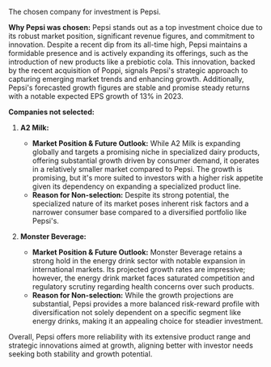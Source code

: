 The chosen company for investment is Pepsi.

**Why Pepsi was chosen:**
Pepsi stands out as a top investment choice due to its robust market position, significant revenue figures, and commitment to innovation. Despite a recent dip from its all-time high, Pepsi maintains a formidable presence and is actively expanding its offerings, such as the introduction of new products like a prebiotic cola. This innovation, backed by the recent acquisition of Poppi, signals Pepsi's strategic approach to capturing emerging market trends and enhancing growth. Additionally, Pepsi's forecasted growth figures are stable and promise steady returns with a notable expected EPS growth of 13% in 2023.

**Companies not selected:**

1. **A2 Milk:**
   - **Market Position & Future Outlook:** While A2 Milk is expanding globally and targets a promising niche in specialized dairy products, offering substantial growth driven by consumer demand, it operates in a relatively smaller market compared to Pepsi. The growth is promising, but it's more suited to investors with a higher risk appetite given its dependency on expanding a specialized product line.
   - **Reason for Non-selection:** Despite its strong potential, the specialized nature of its market poses inherent risk factors and a narrower consumer base compared to a diversified portfolio like Pepsi's.

2. **Monster Beverage:**
   - **Market Position & Future Outlook:** Monster Beverage retains a strong hold in the energy drink sector with notable expansion in international markets. Its projected growth rates are impressive; however, the energy drink market faces saturated competition and regulatory scrutiny regarding health concerns over such products.
   - **Reason for Non-selection:** While the growth projections are substantial, Pepsi provides a more balanced risk-reward profile with diversification not solely dependent on a specific segment like energy drinks, making it an appealing choice for steadier investment.

Overall, Pepsi offers more reliability with its extensive product range and strategic innovations aimed at growth, aligning better with investor needs seeking both stability and growth potential.